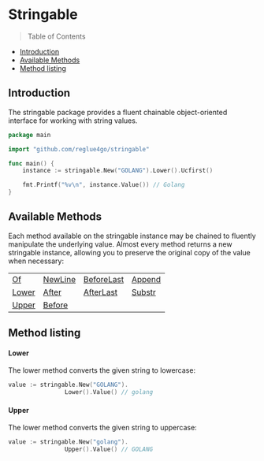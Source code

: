 # Stringable

> Table of Contents

-   [Introduction](#introduction)
-   [Available Methods](#available-methods)
-   [Method listing](#method-listing)

## Introduction

The stringable package provides a fluent chainable object-oriented interface for working with string values.

```go
package main

import "github.com/reglue4go/stringable"

func main() {
	instance := stringable.New("GOLANG").Lower().Ucfirst()

	fmt.Printf("%v\n", instance.Value()) // Golang
}

```

## Available Methods

Each method available on the stringable instance may be chained to fluently manipulate the underlying value.
Almost every method returns a new stringable instance, allowing you to preserve the original copy of the value when necessary:

|                 |                     |                           |                   |
| --------------- | ------------------- | ------------------------- | ----------------- |
| [Of](#Of)       | [NewLine](#NewLine) | [BeforeLast](#BeforeLast) | [Append](#Append) |
| [Lower](#Lower) | [After](#After)     | [AfterLast](#AfterLast)   | [Substr](#substr) |
| [Upper](#Upper) | [Before](#before)   |                           |                   |

## Method listing

#### Lower

The lower method converts the given string to lowercase:

```go
value := stringable.New("GOLANG").
				Lower().Value() // golang
```

#### Upper

The lower method converts the given string to uppercase:

```go
value := stringable.New("golang").
				Upper().Value() // GOLANG
```
